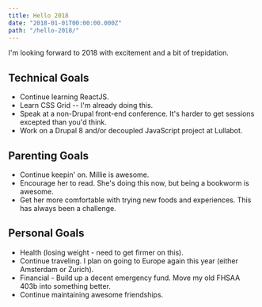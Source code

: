 ```yaml
---
title: Hello 2018
date: "2018-01-01T00:00:00.000Z"
path: "/hello-2018/"
---
```


I'm looking forward to 2018 with excitement and a bit of trepidation. 

## Technical Goals
* Continue learning ReactJS.
* Learn CSS Grid -- I'm already doing this.
* Speak at a non-Drupal front-end conference. It's harder to get sessions excepted than you'd think.
* Work on a Drupal 8 and/or decoupled JavaScript project at Lullabot.

## Parenting Goals
* Continue keepin' on. Millie is awesome. 
* Encourage her to read. She's doing this now, but being a bookworm is awesome.
* Get her more comfortable with trying new foods and experiences. This has always been a challenge.

## Personal Goals
* Health (losing weight - need to get firmer on this).
* Continue traveling. I plan on going to Europe again this year (either Amsterdam or Zurich).
* Financial - Build up a decent emergency fund. Move my old FHSAA 403b into something better.
* Continue maintaining awesome friendships.